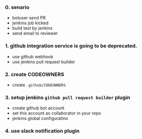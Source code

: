### 0. senario

- botuser send PR
- jenkins job kicked
- build test by jenkins
- send email to reviewer

### 1. github integration service is going to be deprecated.

- use github webhook
- use jenkins pull request builder

### 2. create CODEOWNERS

- create `.github/CODEOWNERS`


### 3. setup jenkins `github pull request builder` plugin

- create github bot account
- set this account as collaborator in your repo
- jenkins global configuratino


### 4. use slack notification plugin
